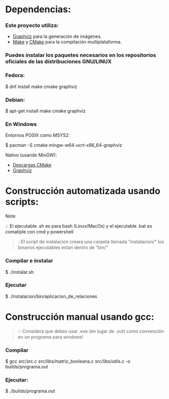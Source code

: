 # Dependencias:
### Este proyecto utiliza:
- [Graphviz](graphviz.org) para la generación de imágenes.
- [Make](www.gnu.org/software/make/) y [CMake](https://cmake.org/) para la compilación multiplataforma.

### Puedes instalar los paquetes necesarios en los repositorios oficiales de las distribuciones GNU/LINUX
### Fedora:
$ dnf install make cmake graphviz

### Debian:
$ apt-get install make cmake graphviz

### En Windows 
Entornos POSIX como MSYS2:

$ pacman -S cmake mingw-w64-ucrt-x86_64-graphviz

Nativo (usando MinGW):
- [Descargas CMake](cmake.org/download/) 
- [Graphviz](https://graphviz.org/download/)
  
  
# Construcción automatizada usando scripts:
> [!NOTE]
> 💡 El ejecutable .sh es para bash (Linux/MacOs) y el ejecutable .bat es comatiple con cmd y powershell

> 💡El script de instalacion creara una carpeta llamada "instalacion/" los binarios ejecutables estan dentro de "bin/"

### Compilar e instalar 
$ ./instalar.sh
### Ejecutar
$ ./instalacion/bin/aplicacion_de_relaciones 
# Construcción manual usando gcc:
> 💡 Considera que debes usar .exe (en lugar de .out) como convención en un programa para windows!
### Compilar
$ gcc src/src.c src/libs/matriz_booleana.c src/libs/utils.c -o builds/programa.out 

 ### Ejecutar:
$ ./builds/programa.out
